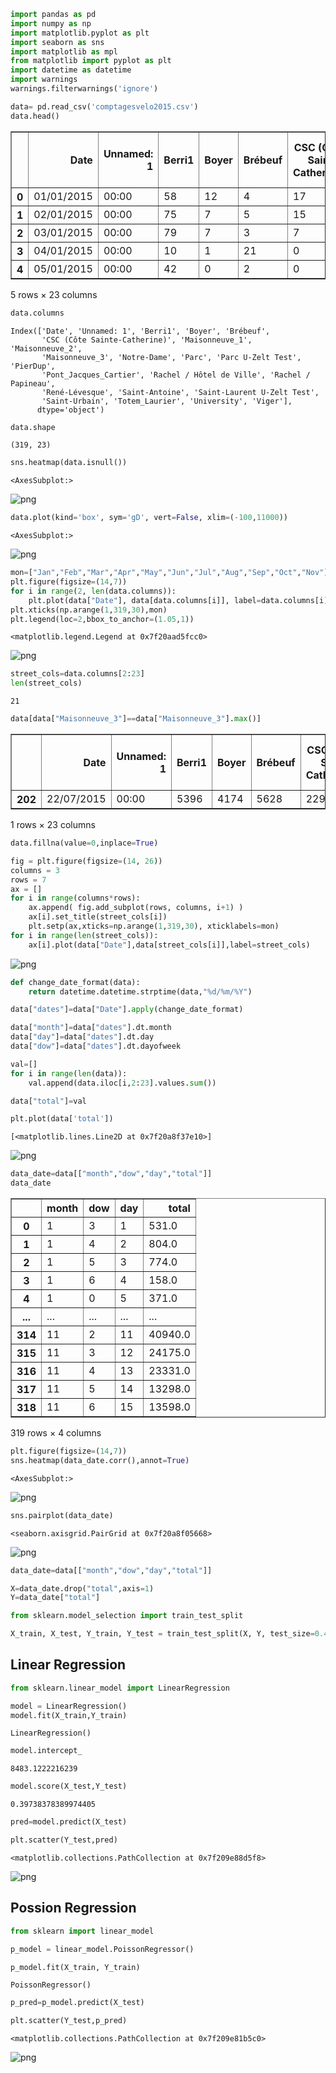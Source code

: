 ```python
import pandas as pd
import numpy as np
import matplotlib.pyplot as plt
import seaborn as sns
import matplotlib as mpl
from matplotlib import pyplot as plt
import datetime as datetime
import warnings
warnings.filterwarnings('ignore')
```

```python
data= pd.read_csv('comptagesvelo2015.csv')
data.head()
```




<div>
<style scoped>
    .dataframe tbody tr th:only-of-type {
        vertical-align: middle;
    }

    .dataframe tbody tr th {
        vertical-align: top;
    }

    .dataframe thead th {
        text-align: right;
    }
</style>
<table border="1" class="dataframe">
  <thead>
    <tr style="text-align: right;">
      <th></th>
      <th>Date</th>
      <th>Unnamed: 1</th>
      <th>Berri1</th>
      <th>Boyer</th>
      <th>Brébeuf</th>
      <th>CSC (Côte Sainte-Catherine)</th>
      <th>Maisonneuve_1</th>
      <th>Maisonneuve_2</th>
      <th>Maisonneuve_3</th>
      <th>Notre-Dame</th>
      <th>...</th>
      <th>Pont_Jacques_Cartier</th>
      <th>Rachel / Hôtel de Ville</th>
      <th>Rachel / Papineau</th>
      <th>René-Lévesque</th>
      <th>Saint-Antoine</th>
      <th>Saint-Laurent U-Zelt Test</th>
      <th>Saint-Urbain</th>
      <th>Totem_Laurier</th>
      <th>University</th>
      <th>Viger</th>
    </tr>
  </thead>
  <tbody>
    <tr>
      <th>0</th>
      <td>01/01/2015</td>
      <td>00:00</td>
      <td>58</td>
      <td>12</td>
      <td>4</td>
      <td>17</td>
      <td>33.0</td>
      <td>49</td>
      <td>21</td>
      <td>16</td>
      <td>...</td>
      <td>NaN</td>
      <td>58</td>
      <td>91</td>
      <td>24</td>
      <td>3</td>
      <td>NaN</td>
      <td>17</td>
      <td>78</td>
      <td>21</td>
      <td>6</td>
    </tr>
    <tr>
      <th>1</th>
      <td>02/01/2015</td>
      <td>00:00</td>
      <td>75</td>
      <td>7</td>
      <td>5</td>
      <td>15</td>
      <td>30.0</td>
      <td>113</td>
      <td>27</td>
      <td>9</td>
      <td>...</td>
      <td>NaN</td>
      <td>109</td>
      <td>177</td>
      <td>32</td>
      <td>13</td>
      <td>NaN</td>
      <td>11</td>
      <td>57</td>
      <td>77</td>
      <td>4</td>
    </tr>
    <tr>
      <th>2</th>
      <td>03/01/2015</td>
      <td>00:00</td>
      <td>79</td>
      <td>7</td>
      <td>3</td>
      <td>7</td>
      <td>30.0</td>
      <td>107</td>
      <td>36</td>
      <td>12</td>
      <td>...</td>
      <td>NaN</td>
      <td>71</td>
      <td>131</td>
      <td>33</td>
      <td>5</td>
      <td>NaN</td>
      <td>14</td>
      <td>174</td>
      <td>40</td>
      <td>5</td>
    </tr>
    <tr>
      <th>3</th>
      <td>04/01/2015</td>
      <td>00:00</td>
      <td>10</td>
      <td>1</td>
      <td>21</td>
      <td>0</td>
      <td>10.0</td>
      <td>35</td>
      <td>29</td>
      <td>1</td>
      <td>...</td>
      <td>NaN</td>
      <td>6</td>
      <td>11</td>
      <td>6</td>
      <td>1</td>
      <td>NaN</td>
      <td>1</td>
      <td>20</td>
      <td>6</td>
      <td>0</td>
    </tr>
    <tr>
      <th>4</th>
      <td>05/01/2015</td>
      <td>00:00</td>
      <td>42</td>
      <td>0</td>
      <td>2</td>
      <td>0</td>
      <td>27.0</td>
      <td>90</td>
      <td>21</td>
      <td>1</td>
      <td>...</td>
      <td>NaN</td>
      <td>0</td>
      <td>5</td>
      <td>49</td>
      <td>20</td>
      <td>NaN</td>
      <td>0</td>
      <td>41</td>
      <td>56</td>
      <td>10</td>
    </tr>
  </tbody>
</table>
<p>5 rows × 23 columns</p>
</div>




```python
data.columns
```




    Index(['Date', 'Unnamed: 1', 'Berri1', 'Boyer', 'Brébeuf',
           'CSC (Côte Sainte-Catherine)', 'Maisonneuve_1', 'Maisonneuve_2',
           'Maisonneuve_3', 'Notre-Dame', 'Parc', 'Parc U-Zelt Test', 'PierDup',
           'Pont_Jacques_Cartier', 'Rachel / Hôtel de Ville', 'Rachel / Papineau',
           'René-Lévesque', 'Saint-Antoine', 'Saint-Laurent U-Zelt Test',
           'Saint-Urbain', 'Totem_Laurier', 'University', 'Viger'],
          dtype='object')




```python
data.shape
```




    (319, 23)




```python
sns.heatmap(data.isnull())
```




    <AxesSubplot:>




    
![png](image/output_4_1.png)
    



```python
data.plot(kind='box', sym='gD', vert=False, xlim=(-100,11000))
```




    <AxesSubplot:>




    
![png](image/output_5_1.png)
    



```python
mon=["Jan","Feb","Mar","Apr","May","Jun","Jul","Aug","Sep","Oct","Nov"]
plt.figure(figsize=(14,7))
for i in range(2, len(data.columns)):
    plt.plot(data["Date"], data[data.columns[i]], label=data.columns[i])
plt.xticks(np.arange(1,319,30),mon)
plt.legend(loc=2,bbox_to_anchor=(1.05,1))
```




    <matplotlib.legend.Legend at 0x7f20aad5fcc0>




    
![png](image/output_6_1.png)
    



```python
street_cols=data.columns[2:23]
len(street_cols)
```




    21




```python
data[data["Maisonneuve_3"]==data["Maisonneuve_3"].max()]
```




<div>
<style scoped>
    .dataframe tbody tr th:only-of-type {
        vertical-align: middle;
    }

    .dataframe tbody tr th {
        vertical-align: top;
    }

    .dataframe thead th {
        text-align: right;
    }
</style>
<table border="1" class="dataframe">
  <thead>
    <tr style="text-align: right;">
      <th></th>
      <th>Date</th>
      <th>Unnamed: 1</th>
      <th>Berri1</th>
      <th>Boyer</th>
      <th>Brébeuf</th>
      <th>CSC (Côte Sainte-Catherine)</th>
      <th>Maisonneuve_1</th>
      <th>Maisonneuve_2</th>
      <th>Maisonneuve_3</th>
      <th>Notre-Dame</th>
      <th>...</th>
      <th>Pont_Jacques_Cartier</th>
      <th>Rachel / Hôtel de Ville</th>
      <th>Rachel / Papineau</th>
      <th>René-Lévesque</th>
      <th>Saint-Antoine</th>
      <th>Saint-Laurent U-Zelt Test</th>
      <th>Saint-Urbain</th>
      <th>Totem_Laurier</th>
      <th>University</th>
      <th>Viger</th>
    </tr>
  </thead>
  <tbody>
    <tr>
      <th>202</th>
      <td>22/07/2015</td>
      <td>00:00</td>
      <td>5396</td>
      <td>4174</td>
      <td>5628</td>
      <td>2296</td>
      <td>NaN</td>
      <td>6700</td>
      <td>9999</td>
      <td>2562</td>
      <td>...</td>
      <td>2990.0</td>
      <td>3849</td>
      <td>5288</td>
      <td>3301</td>
      <td>777</td>
      <td>NaN</td>
      <td>2575</td>
      <td>3928</td>
      <td>4088</td>
      <td>723</td>
    </tr>
  </tbody>
</table>
<p>1 rows × 23 columns</p>
</div>




```python
data.fillna(value=0,inplace=True)
```


```python
fig = plt.figure(figsize=(14, 26))
columns = 3
rows = 7
ax = []
for i in range(columns*rows):
    ax.append( fig.add_subplot(rows, columns, i+1) )
    ax[i].set_title(street_cols[i])
    plt.setp(ax,xticks=np.arange(1,319,30), xticklabels=mon)
for i in range(len(street_cols)):
    ax[i].plot(data["Date"],data[street_cols[i]],label=street_cols)
```


    
![png](image/output_10_0.png)
    



```python
def change_date_format(data):
    return datetime.datetime.strptime(data,"%d/%m/%Y")
```


```python
data["dates"]=data["Date"].apply(change_date_format)
```


```python
data["month"]=data["dates"].dt.month
data["day"]=data["dates"].dt.day
data["dow"]=data["dates"].dt.dayofweek
```


```python
val=[]
for i in range(len(data)):
    val.append(data.iloc[i,2:23].values.sum())
```


```python
data["total"]=val
```


```python
plt.plot(data['total'])
```




    [<matplotlib.lines.Line2D at 0x7f20a8f37e10>]




    
![png](image/output_16_1.png)
    



```python
data_date=data[["month","dow","day","total"]]
data_date
```




<div>
<style scoped>
    .dataframe tbody tr th:only-of-type {
        vertical-align: middle;
    }

    .dataframe tbody tr th {
        vertical-align: top;
    }

    .dataframe thead th {
        text-align: right;
    }
</style>
<table border="1" class="dataframe">
  <thead>
    <tr style="text-align: right;">
      <th></th>
      <th>month</th>
      <th>dow</th>
      <th>day</th>
      <th>total</th>
    </tr>
  </thead>
  <tbody>
    <tr>
      <th>0</th>
      <td>1</td>
      <td>3</td>
      <td>1</td>
      <td>531.0</td>
    </tr>
    <tr>
      <th>1</th>
      <td>1</td>
      <td>4</td>
      <td>2</td>
      <td>804.0</td>
    </tr>
    <tr>
      <th>2</th>
      <td>1</td>
      <td>5</td>
      <td>3</td>
      <td>774.0</td>
    </tr>
    <tr>
      <th>3</th>
      <td>1</td>
      <td>6</td>
      <td>4</td>
      <td>158.0</td>
    </tr>
    <tr>
      <th>4</th>
      <td>1</td>
      <td>0</td>
      <td>5</td>
      <td>371.0</td>
    </tr>
    <tr>
      <th>...</th>
      <td>...</td>
      <td>...</td>
      <td>...</td>
      <td>...</td>
    </tr>
    <tr>
      <th>314</th>
      <td>11</td>
      <td>2</td>
      <td>11</td>
      <td>40940.0</td>
    </tr>
    <tr>
      <th>315</th>
      <td>11</td>
      <td>3</td>
      <td>12</td>
      <td>24175.0</td>
    </tr>
    <tr>
      <th>316</th>
      <td>11</td>
      <td>4</td>
      <td>13</td>
      <td>23331.0</td>
    </tr>
    <tr>
      <th>317</th>
      <td>11</td>
      <td>5</td>
      <td>14</td>
      <td>13298.0</td>
    </tr>
    <tr>
      <th>318</th>
      <td>11</td>
      <td>6</td>
      <td>15</td>
      <td>13598.0</td>
    </tr>
  </tbody>
</table>
<p>319 rows × 4 columns</p>
</div>




```python
plt.figure(figsize=(14,7))
sns.heatmap(data_date.corr(),annot=True)
```




    <AxesSubplot:>




    
![png](image/output_18_1.png)
    



```python
sns.pairplot(data_date)
```




    <seaborn.axisgrid.PairGrid at 0x7f20a8f05668>




    
![png](image/output_19_1.png)
    



```python
data_date=data[["month","dow","day","total"]]
```


```python
X=data_date.drop("total",axis=1)
Y=data_date["total"]
```


```python
from sklearn.model_selection import train_test_split

X_train, X_test, Y_train, Y_test = train_test_split(X, Y, test_size=0.4)
```

## Linear Regression 


```python
from sklearn.linear_model import LinearRegression
```


```python
model = LinearRegression()
model.fit(X_train,Y_train)
```




    LinearRegression()




```python
model.intercept_
```




    8483.1222216239




```python
model.score(X_test,Y_test)
```




    0.39738378389974405




```python
pred=model.predict(X_test)
```


```python
plt.scatter(Y_test,pred)
```




    <matplotlib.collections.PathCollection at 0x7f209e88d5f8>




    
![png](image/output_29_1.png)
    


## Possion Regression


```python
from sklearn import linear_model
```


```python
p_model = linear_model.PoissonRegressor()
```


```python
p_model.fit(X_train, Y_train)
```




    PoissonRegressor()




```python
p_pred=p_model.predict(X_test)
```


```python
plt.scatter(Y_test,p_pred)
```




    <matplotlib.collections.PathCollection at 0x7f209e81b5c0>




    
![png](image/output_35_1.png)
    

